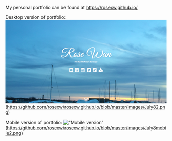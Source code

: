 My personal portfolio can be found at https://rosexw.github.io/

Desktop version of portfolio:
!["Desktop version"](https://github.com/rosexw/rosexw.github.io/blob/master/images/July81.png)
(https://github.com/rosexw/rosexw.github.io/blob/master/images/July82.png)

Mobile version of portfolio:
!["Mobile version"](https://github.com/rosexw/rosexw.github.io/blob/master/images/July8mobile1.png)
(https://github.com/rosexw/rosexw.github.io/blob/master/images/July8mobile2.png)
